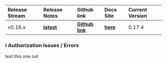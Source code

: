 








| Release Stream | Release Notes |Github link | Docs Site |  Current Version 
| :---------------------- | :----------------------- |:----------------------- |:-----------------|:----------------
| v0.16.x | [**latest**](#16x)  | [**Github link**](https://github.com/hyperledger/composer) |[**here**](https://hyperledger.github.io/composer/next/) | 0.17.4 |






























<a name="16x"></a>

### :information_source:  Authorization Issues / Errors

test this one out

<a name="17x"></a>
